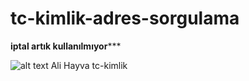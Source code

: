 # tc-kimlik-adres-sorgulama

****iptal artık kullanılmıyor*******



![alt text](https://i5.yapics.com/04/19/5319eZ4J04.png)
Ali Hayva tc-kimlik
